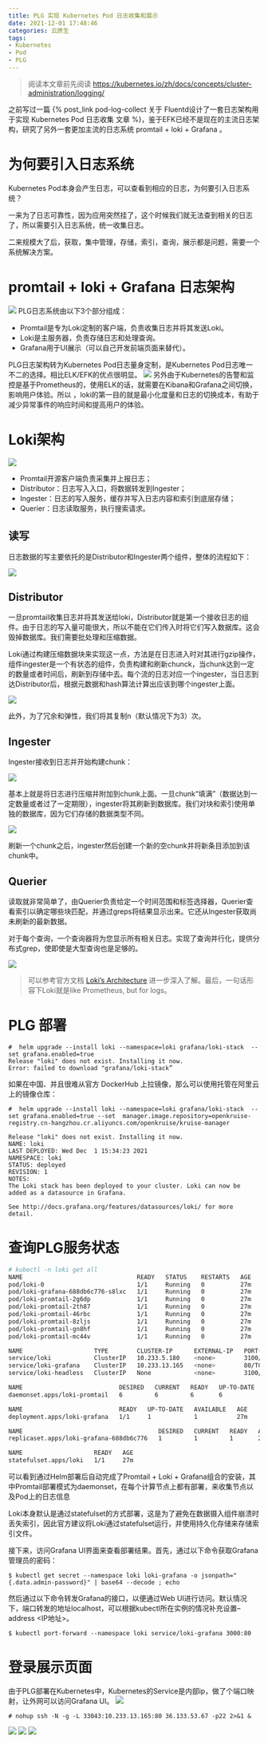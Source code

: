 ```yaml
---
title: PLG 实现 Kubernetes Pod 日志收集和展示
date: 2021-12-01 17:48:46
categories: 云原生
tags:
- Kubernetes
- Pod
- PLG
---
```


> 阅读本文章前先阅读 https://kubernetes.io/zh/docs/concepts/cluster-administration/logging/

之前写过一篇 {% post_link pod-log-collect 关于 Fluentd设计了一套日志架构用于实现 Kubernetes Pod 日志收集 文章 %}，鉴于EFK已经不是现在的主流日志架构，研究了另外一套更加主流的日志系统 promtail + loki + Grafana 。

# 为何要引入日志系统

Kubernetes Pod本身会产生日志，可以查看到相应的日志，为何要引入日志系统？

一来为了日志可靠性，因为应用突然挂了，这个时候我们就无法查到相关的日志了，所以需要引入日志系统，统一收集日志。

二来规模大了后，获取，集中管理，存储，索引，查询，展示都是问题，需要一个系统解决方案。

# promtail + loki + Grafana 日志架构

![](/images/PLG/8ee9281f.png)
PLG日志系统由以下3个部分组成：
* Promtail是专为Loki定制的客户端，负责收集日志并将其发送Loki。
* Loki是主服务器，负责存储日志和处理查询。
* Grafana用于UI展示（可以自己开发前端页面来替代）。

PLG日志架构转为Kubernetes Pod日志量身定制，是Kubernetes Pod日志唯一不二的选择。相比ELK/EFK的优点很明显。
![](/images/PLG/1.png)
另外由于Kubernetes的告警和监控是基于Prometheus的，使用ELK的话，就需要在Kibana和Grafana之间切换，影响用户体验。所以 ，loki的第一目的就是最小化度量和日志的切换成本，有助于减少异常事件的响应时间和提高用户的体验。

# Loki架构

![](/images/PLG/2.png)

* Promtail开源客户端负责采集并上报日志；
* Distributor：日志写入入口，将数据转发到Ingester；
* Ingester：日志的写入服务，缓存并写入日志内容和索引到底层存储；
* Querier：日志读取服务，执行搜索请求。


## 读写

日志数据的写主要依托的是Distributor和Ingester两个组件，整体的流程如下：

![](/images/PLG/3.png)


## Distributor

一旦promtail收集日志并将其发送给loki，Distributor就是第一个接收日志的组件。由于日志的写入量可能很大，所以不能在它们传入时将它们写入数据库。这会毁掉数据库。我们需要批处理和压缩数据。

Loki通过构建压缩数据块来实现这一点，方法是在日志进入时对其进行gzip操作，组件ingester是一个有状态的组件，负责构建和刷新chunck，当chunk达到一定的数量或者时间后，刷新到存储中去。每个流的日志对应一个ingester，当日志到达Distributor后，根据元数据和hash算法计算出应该到哪个ingester上面。

![](/images/PLG/4.png)

此外，为了冗余和弹性，我们将其复制n（默认情况下为3）次。


## Ingester

Ingester接收到日志并开始构建chunk：

![](/images/PLG/5.png)

基本上就是将日志进行压缩并附加到chunk上面。一旦chunk“填满”（数据达到一定数量或者过了一定期限），ingester将其刷新到数据库。我们对块和索引使用单独的数据库，因为它们存储的数据类型不同。

![](/images/PLG/6.png)

刷新一个chunk之后，ingester然后创建一个新的空chunk并将新条目添加到该chunk中。


## Querier

读取就非常简单了，由Querier负责给定一个时间范围和标签选择器，Querier查看索引以确定哪些块匹配，并通过greps将结果显示出来。它还从Ingester获取尚未刷新的最新数据。

对于每个查询，一个查询器将为您显示所有相关日志。实现了查询并行化，提供分布式grep，使即使是大型查询也是足够的。

![](/images/PLG/7.png)

>可以参考官方文档 [Loki’s Architecture](https://grafana.com/docs/loki/latest/architecture/) 进一步深入了解。最后，一句话形容下Loki就是like Prometheus, but for logs。


# PLG 部署

	#  helm upgrade --install loki --namespace=loki grafana/loki-stack  --set grafana.enabled=true
	Release "loki" does not exist. Installing it now.
	Error: failed to download "grafana/loki-stack”

如果在中国、并且很难从官方 DockerHub 上拉镜像，那么可以使用托管在阿里云上的镜像仓库：

	#  helm upgrade --install loki --namespace=loki grafana/loki-stack  --set grafana.enabled=true --set  manager.image.repository=openkruise-registry.cn-hangzhou.cr.aliyuncs.com/openkruise/kruise-manager
	
	Release "loki" does not exist. Installing it now.
	NAME: loki
	LAST DEPLOYED: Wed Dec  1 15:34:23 2021
	NAMESPACE: loki
	STATUS: deployed
	REVISION: 1
	NOTES:
	The Loki stack has been deployed to your cluster. Loki can now be added as a datasource in Grafana.
	
	See http://docs.grafana.org/features/datasources/loki/ for more detail.


# 查询PLG服务状态
```bash
# kubectl -n loki get all
NAME                                READY   STATUS    RESTARTS   AGE
pod/loki-0                          1/1     Running   0          27m
pod/loki-grafana-688db6c776-s8lxc   1/1     Running   0          27m
pod/loki-promtail-2g6dp             1/1     Running   0          27m
pod/loki-promtail-2th87             1/1     Running   0          27m
pod/loki-promtail-46rbc             1/1     Running   0          27m
pod/loki-promtail-8zljs             1/1     Running   0          27m
pod/loki-promtail-gn8hf             1/1     Running   0          27m
pod/loki-promtail-mc44v             1/1     Running   0          27m

NAME                    TYPE        CLUSTER-IP      EXTERNAL-IP   PORT(S)    AGE
service/loki            ClusterIP   10.233.5.180    <none>        3100/TCP   27m
service/loki-grafana    ClusterIP   10.233.13.165   <none>        80/TCP     27m
service/loki-headless   ClusterIP   None            <none>        3100/TCP   27m

NAME                           DESIRED   CURRENT   READY   UP-TO-DATE   AVAILABLE   NODE SELECTOR   AGE
daemonset.apps/loki-promtail   6         6         6       6            6           <none>          27m

NAME                           READY   UP-TO-DATE   AVAILABLE   AGE
deployment.apps/loki-grafana   1/1     1            1           27m

NAME                                      DESIRED   CURRENT   READY   AGE
replicaset.apps/loki-grafana-688db6c776   1         1         1       27m

NAME                    READY   AGE
statefulset.apps/loki   1/1     27m
```

可以看到通过Helm部署后自动完成了Promtail + Loki + Grafana组合的安装，其中Promtail部署模式为daemonset，在每个计算节点上都有部署，来收集节点以及Pod上的日志信息

Loki本身默认是通过statefulset的方式部署，这是为了避免在数据摄入组件崩溃时丢失索引，因此官方建议将Loki通过statefulset运行，并使用持久化存储来存储索引文件。

接下来，访问Grafana UI界面来查看部署结果。首先，通过以下命令获取Grafana管理员的密码：

	$ kubectl get secret --namespace loki loki-grafana -o jsonpath="{.data.admin-password}" | base64 --decode ; echo

然后通过以下命令转发Grafana的接口，以便通过Web UI进行访问。默认情况下，端口转发的地址localhost，可以根据kubectl所在实例的情况补充设置–address <IP地址>。

	$ kubectl port-forward --namespace loki service/loki-grafana 3000:80



# 登录展示页面
由于PLG部署在Kubernetes中，Kubernetes的Service是内部ip，做了个端口映射，让外网可以访问Grafana UI。
![](/images/kubernetes-api/2.jpeg)

	# nohup ssh -N -g -L 33043:10.233.13.165:80 36.133.53.67 -p22 2>&1 &

![](/images/PLG/c6e21f4c.png)
![](/images/PLG/08c87182.png)
![](/images/PLG/12071104.png)
